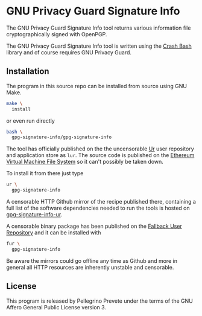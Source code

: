 [comment]: <> (SPDX-License-Identifier: AGPL-3.0)

[comment]: <> (-------------------------------------------------------------)
[comment]: <> (Copyright © 2024, 2025  Pellegrino Prevete)
[comment]: <> (All rights reserved)
[comment]: <> (-------------------------------------------------------------)

[comment]: <> (This program is free software: you can redistribute)
[comment]: <> (it and/or modify it under the terms of the GNU Affero)
[comment]: <> (General Public License as published by the Free)
[comment]: <> (Software Foundation, either version 3 of the License.)

[comment]: <> (This program is distributed in the hope that it will be useful,)
[comment]: <> (but WITHOUT ANY WARRANTY; without even the implied warranty of)
[comment]: <> (MERCHANTABILITY or FITNESS FOR A PARTICULAR PURPOSE. See the)
[comment]: <> (GNU Affero General Public License for more details.)

[comment]: <> (You should have received a copy of the GNU Affero General Public)
[comment]: <> (License along with this program.)
[comment]: <> (If not, see <https://www.gnu.org/licenses/>.)

# GNU Privacy Guard Signature Info

The GNU Privacy Guard Signature Info
tool returns various information file
cryptographically signed with OpenPGP.

The GNU Privacy Guard Signature Info
tool is written using the
[Crash Bash](
  https://github.com/themartiancompany/crash-bash)
library and of course requires
GNU Privacy Guard.

## Installation

The program in this source repo
can be installed from source using GNU Make.

```bash
make \
  install
```

or even run directly

```bash
bash \
  gpg-signature-info/gpg-signature-info
```

The tool has officially published on the
the uncensorable
[Ur](
  https://github.com/themartiancompany/ur)
user repository and application store as
`lur`.
The source code is published on the
[Ethereum Virtual Machine File System](
  https://github.com/themartiancompany/evmfs)
so it can't possibly be taken down.

To install it from there just type

```bash
ur \
  gpg-signature-info
```

A censorable HTTP Github mirror of the recipe published there,
containing a full list of the software dependencies needed to run the
tools is hosted on
[gpg-signature-info-ur](
  https://github.com/themartiancompany/gpg-signature-info-ur).

A censorable binary package has been published on the
[Fallback User Repository](
  https://github.com/themartiancompany/fur)
and it can be installed with

```bash
fur \
  gpg-signature-info
```

Be aware the mirrors could go offline any time as Github and more
in general all HTTP resources are inherently unstable and censorable.

## License

This program is released by Pellegrino Prevete under the terms
of the GNU Affero General Public License version 3.
